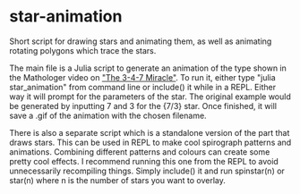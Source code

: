 # star-animation
Short script for drawing stars and animating them, as well as animating rotating polygons which trace the stars.

The main file is a Julia script to generate an animation of the type shown in the Mathologer video on ["The 3-4-7 Miracle"](https://www.youtube.com/watch?v=oEN0o9ZGmOM). To run it, either type "julia star_animation" from command line or include() it while in a REPL. Either way it will prompt for the parameters of the star. The original example would be generated by inputting 7 and 3 for the {7/3} star. Once finished, it will save a .gif of the animation with the chosen filename. 

There is also a separate script which is a standalone version of the part that draws stars. This can be used in REPL to make cool spirograph patterns and animations. Combining different patterns and colours can create some pretty cool effects. I recommend running this one from the REPL to avoid unnecessarily recompiling things. Simply include() it and run spinstar(n) or star(n) where n is the number of stars you want to overlay. 
